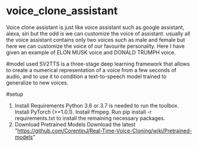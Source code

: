 # voice_clone_assistant

Voice clone assistant is just like voice assistant such as google assistant, alexa, siri but the odd is we can customize the voice of assistant. usually all the voice assistant contains only two voices such as male and female but here we can customize the voice of our favourite personality. Here I have given an example of ELON MUSK voice and DONALD TRUMPH voice.

#model used
SV2TTS is a three-stage deep learning framework that allows to create a numerical representation of a voice from a few seconds of audio, and to use it to condition a text-to-speech model trained to generalize to new voices.

#setup

1. Install Requirements
Python 3.6 or 3.7 is needed to run the toolbox.
Install PyTorch (>=1.0.1).
Install ffmpeg.
Run pip install -r requirements.txt to install the remaining necessary packages.
2. Download Pretrained Models
Download the latest "https://github.com/CorentinJ/Real-Time-Voice-Cloning/wiki/Pretrained-models"

